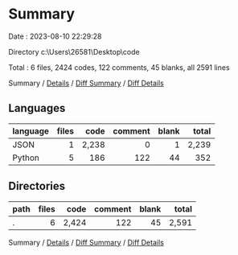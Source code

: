 # Summary

Date : 2023-08-10 22:29:28

Directory c:\\Users\\26581\\Desktop\\code

Total : 6 files,  2424 codes, 122 comments, 45 blanks, all 2591 lines

Summary / [Details](details.md) / [Diff Summary](diff.md) / [Diff Details](diff-details.md)

## Languages
| language | files | code | comment | blank | total |
| :--- | ---: | ---: | ---: | ---: | ---: |
| JSON | 1 | 2,238 | 0 | 1 | 2,239 |
| Python | 5 | 186 | 122 | 44 | 352 |

## Directories
| path | files | code | comment | blank | total |
| :--- | ---: | ---: | ---: | ---: | ---: |
| . | 6 | 2,424 | 122 | 45 | 2,591 |

Summary / [Details](details.md) / [Diff Summary](diff.md) / [Diff Details](diff-details.md)